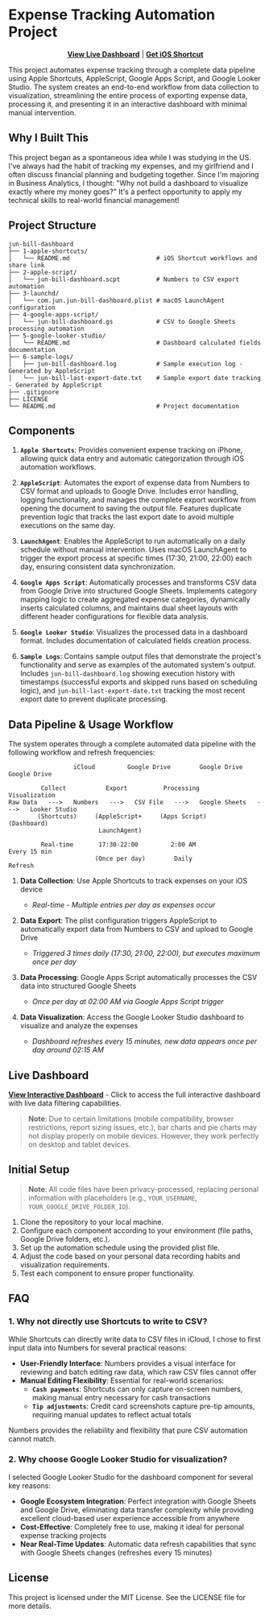 # Expense Tracking Automation Project

<div align="center">

**[View Live Dashboard](https://lookerstudio.google.com/reporting/6f470c98-84ab-4fd8-844c-f397e2b9bd34)**  |  **[Get iOS Shortcut](https://www.icloud.com/shortcuts/f52226ed155343fbbc8cd8d846a51c7a)**

</div>

This project automates expense tracking through a complete data pipeline using Apple Shortcuts, AppleScript, Google Apps Script, and Google Looker Studio. The system creates an end-to-end workflow from data collection to visualization, streamlining the entire process of exporting expense data, processing it, and presenting it in an interactive dashboard with minimal manual intervention.

## Why I Built This

This project began as a spontaneous idea while I was studying in the US. I've always had the habit of tracking my expenses, and my girlfriend and I often discuss financial planning and budgeting together. Since I'm majoring in Business Analytics, I thought: "Why not build a dashboard to visualize exactly where my money goes?" It's a perfect opportunity to apply my technical skills to real-world financial management!

## Project Structure

```
jun-bill-dashboard
├── 1-apple-shortcuts/                   
│   └── README.md                        # iOS Shortcut workflows and share link
├── 2-apple-script/
│   └── jun-bill-dashboard.scpt          # Numbers to CSV export automation
├── 3-launchd/
│   └── com.jun.jun-bill-dashboard.plist # macOS LaunchAgent configuration
├── 4-google-apps-script/
│   └── jun-bill-dashboard.gs            # CSV to Google Sheets processing automation
├── 5-google-looker-studio/
│   └── README.md                        # Dashboard calculated fields documentation
├── 6-sample-logs/
│   ├── jun-bill-dashboard.log           # Sample execution log - Generated by AppleScript
│   └── jun-bill-last-export-date.txt    # Sample export date tracking - Generated by AppleScript
├── .gitignore                           
├── LICENSE                              
└── README.md                            # Project documentation
```

## Components

1. **`Apple Shortcuts`**: Provides convenient expense tracking on iPhone, allowing quick data entry and automatic categorization through iOS automation workflows.

2. **`AppleScript`**: Automates the export of expense data from Numbers to CSV format and uploads to Google Drive. Includes error handling, logging functionality, and manages the complete export workflow from opening the document to saving the output file. Features duplicate prevention logic that tracks the last export date to avoid multiple executions on the same day.

3. **`LaunchAgent`**: Enables the AppleScript to run automatically on a daily schedule without manual intervention. Uses macOS LaunchAgent to trigger the export process at specific times (17:30, 21:00, 22:00) each day, ensuring consistent data synchronization.

4. **`Google Apps Script`**: Automatically processes and transforms CSV data from Google Drive into structured Google Sheets. Implements category mapping logic to create aggregated expense categories, dynamically inserts calculated columns, and maintains dual sheet layouts with different header configurations for flexible data analysis.

5. **`Google Looker Studio`**: Visualizes the processed data in a dashboard format. Includes documentation of calculated fields creation process.

6. **`Sample Logs`**: Contains sample output files that demonstrate the project's functionality and serve as examples of the automated system's output. Includes `jun-bill-dashboard.log` showing execution history with timestamps (successful exports and skipped runs based on scheduling logic), and `jun-bill-last-export-date.txt` tracking the most recent export date to prevent duplicate processing.

## Data Pipeline & Usage Workflow

The system operates through a complete automated data pipeline with the following workflow and refresh frequencies:


```
                  iCloud         Google Drive        Google Drive           Google Drive

         Collect           Export          Processing            Visualization
Raw Data   --->   Numbers   --->   CSV File   --->   Google Sheets   --->   Looker Studio
        (Shortcuts)     (AppleScript+     (Apps Script)                      (Dashboard)
                         LaunchAgent)

         Real-time       17:30-22:00         2:00 AM              Every 15 min
                        (Once per day)        Daily                 Refresh
```

1. **Data Collection**: Use Apple Shortcuts to track expenses on your iOS device
   - *Real-time - Multiple entries per day as expenses occur*

2. **Data Export**: The plist configuration triggers AppleScript to automatically export data from Numbers to CSV and upload to Google Drive
   - *Triggered 3 times daily (17:30, 21:00, 22:00), but executes maximum once per day*

3. **Data Processing**: Google Apps Script automatically processes the CSV data into structured Google Sheets
   - *Once per day at 02:00 AM via Google Apps Script trigger*

4. **Data Visualization**: Access the Google Looker Studio dashboard to visualize and analyze the expenses
   - *Dashboard refreshes every 15 minutes, new data appears once per day around 02:15 AM*

## **Live Dashboard**

**[View Interactive Dashboard](https://lookerstudio.google.com/reporting/6f470c98-84ab-4fd8-844c-f397e2b9bd34)** - Click to access the full interactive dashboard with live data filtering capabilities.

> **Note**: Due to certain limitations (mobile compatibility, browser restrictions, report sizing issues, etc.), bar charts and pie charts may not display properly on mobile devices. However, they work perfectly on desktop and tablet devices.

## Initial Setup

> **Note**: All code files have been privacy-processed, replacing personal information with placeholders (e.g., `YOUR_USERNAME`, `YOUR_GOOGLE_DRIVE_FOLDER_ID`).

1. Clone the repository to your local machine.
2. Configure each component according to your environment (file paths, Google Drive folders, etc.).
3. Set up the automation schedule using the provided plist file.
4. Adjust the code based on your personal data recording habits and visualization requirements.
5. Test each component to ensure proper functionality.

## FAQ

### 1. Why not directly use Shortcuts to write to CSV?

While Shortcuts can directly write data to CSV files in iCloud, I chose to first input data into Numbers for several practical reasons:

- **User-Friendly Interface**: Numbers provides a visual interface for reviewing and batch editing raw data, which raw CSV files cannot offer
- **Manual Editing Flexibility**: Essential for real-world scenarios:
   - **`Cash payments`**: Shortcuts can only capture on-screen numbers, making manual entry necessary for cash transactions
   - **`Tip adjustments`**: Credit card screenshots capture pre-tip amounts, requiring manual updates to reflect actual totals

Numbers provides the reliability and flexibility that pure CSV automation cannot match.

### 2. Why choose Google Looker Studio for visualization?

I selected Google Looker Studio for the dashboard component for several key reasons:

- **Google Ecosystem Integration**: Perfect integration with Google Sheets and Google Drive, eliminating data transfer complexity while providing excellent cloud-based user experience accessible from anywhere
- **Cost-Effective**: Completely free to use, making it ideal for personal expense tracking projects
- **Near Real-Time Updates**: Automatic data refresh capabilities that sync with Google Sheets changes (refreshes every 15 minutes)

## License

This project is licensed under the MIT License. See the LICENSE file for more details.